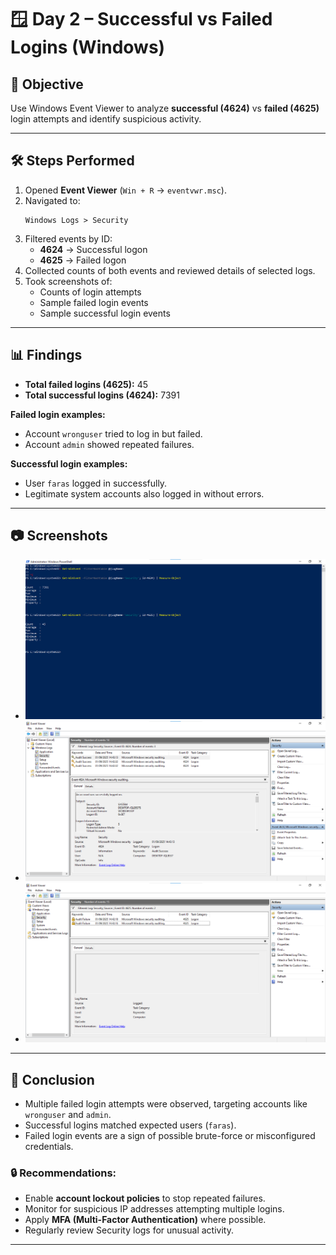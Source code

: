 # 🪟 Day 2 – Successful vs Failed Logins (Windows)

## 🎯 Objective
Use Windows Event Viewer to analyze **successful (4624)** vs **failed (4625)** login attempts and identify suspicious activity.

---

## 🛠️ Steps Performed
1. Opened **Event Viewer** (`Win + R` → `eventvwr.msc`).  
2. Navigated to:
   ```
   Windows Logs > Security
   ```
3. Filtered events by ID:
   - **4624** → Successful logon  
   - **4625** → Failed logon  
4. Collected counts of both events and reviewed details of selected logs.  
5. Took screenshots of:
   - Counts of login attempts  
   - Sample failed login events  
   - Sample successful login events  

---

## 📊 Findings
- **Total failed logins (4625):** 45  
- **Total successful logins (4624):** 7391  

**Failed login examples:**
- Account `wronguser` tried to log in but failed.  
- Account `admin` showed repeated failures.  

**Successful login examples:**
- User `faras` logged in successfully.  
- Legitimate system accounts also logged in without errors.  

---

## 📷 Screenshots
- ![Windows Counts](../Screenshots/Day2_Windows_counts.png)  
- ![Failed Logins](../Screenshots/Day2_Windows_failed.png)  
- ![Successful Logins](../Screenshots/Day2_Windows_success.png)  

---

## 📝 Conclusion
- Multiple failed login attempts were observed, targeting accounts like `wronguser` and `admin`.  
- Successful logins matched expected users (`faras`).  
- Failed login events are a sign of possible brute-force or misconfigured credentials.  

### 🔒 Recommendations:
- Enable **account lockout policies** to stop repeated failures.  
- Monitor for suspicious IP addresses attempting multiple logins.  
- Apply **MFA (Multi-Factor Authentication)** where possible.  
- Regularly review Security logs for unusual activity.  

---
